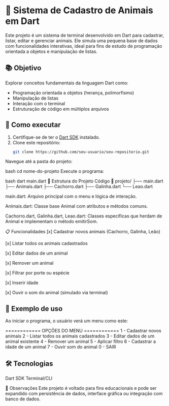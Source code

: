 # 🐾 Sistema de Cadastro de Animais em Dart

Este projeto é um sistema de terminal desenvolvido em Dart para cadastrar, listar, editar e gerenciar animais. Ele simula uma pequena base de dados com funcionalidades interativas, ideal para fins de estudo de programação orientada a objetos e manipulação de listas.

## 📚 Objetivo

Explorar conceitos fundamentais da linguagem Dart como:
- Programação orientada a objetos (herança, polimorfismo)
- Manipulação de listas
- Interação com o terminal
- Estruturação de código em múltiplos arquivos

## 🚀 Como executar

1. Certifique-se de ter o [Dart SDK](https://dart.dev/get-dart) instalado.
2. Clone este repositório:
   ```bash
   git clone https://github.com/seu-usuario/seu-repositorio.git
Navegue até a pasta do projeto:

bash
cd nome-do-projeto
Execute o programa:

bash
dart main.dart
🧩 Estrutura do Projeto
Código
📁 projeto/
├── main.dart
├── Animais.dart
├── Cachorro.dart
├── Galinha.dart
└── Leao.dart

main.dart: Arquivo principal com o menu e lógica de interação.

Animais.dart: Classe base Animal com atributos e métodos comuns.

Cachorro.dart, Galinha.dart, Leao.dart: Classes específicas que herdam de Animal e implementam o método emitirSom.

📋 Funcionalidades
[x] Cadastrar novos animais (Cachorro, Galinha, Leão)

[x] Listar todos os animais cadastrados

[x] Editar dados de um animal

[x] Remover um animal

[x] Filtrar por porte ou espécie

[x] Inserir idade

[x] Ouvir o som do animal (simulado via terminal)

## 🐶 Exemplo de uso
Ao iniciar o programa, o usuário verá um menu como este:


============ OPÇÕES DO MENU ============
1 - Cadastrar novos animais
2 - Listar todos os animais cadastrados
3 - Editar dados de um animal existente
4 - Remover um animal
5 - Aplicar filtro
6 - Cadastrar a idade de um animal
7 - Ouvir som do animal
0 - SAIR

## 🛠️ Tecnologias

Dart SDK
Terminal/CLI

📌 Observações
Este projeto é voltado para fins educacionais e pode ser expandido com persistência de dados, interface gráfica ou integração com banco de dados.